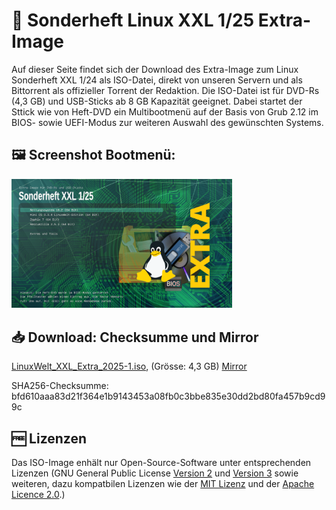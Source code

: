 # 💽 Sonderheft Linux XXL 1/25 Extra-Image

Auf dieser Seite findet sich der Download des Extra-Image zum Linux Sonderheft XXL 1/24 als ISO-Datei, direkt von unseren Servern und als Bittorrent als offizieller Torrent der Redaktion. Die ISO-Datei ist für DVD-Rs (4,3 GB) und USB-Sticks ab 8 GB Kapazität geeignet. Dabei startet der Sttick wie von Heft-DVD ein Multibootmenü auf der Basis von Grub 2.12 im BIOS- sowie UEFI-Modus zur weiteren Auswahl des gewünschten Systems.

## 🖼️ Screenshot Bootmenü:
<img src="https://raw.githubusercontent.com/LinuxWelt/LinuxWelt/main/docs/images/LinuxWelt_XXL_2025-1-Extra_menu.png" width="70%">


## 📥 Download: Checksumme und Mirror

[LinuxWelt_XXL_Extra_2025-1.iso](https://torrent.code2decode.com/LinuxWelt_XXL_Extra_2025-1/LinuxWelt_XXL_Extra_2025-1.iso), (Grösse: 4,3 GB)
[Mirror](https://torrent4.code2decode.com/LinuxWelt_XXL_Extra_2025-1/LinuxWelt_XXL_Extra_2025-1.iso)

SHA256-Checksumme: bfd610aaa83d21f364e1b9143453a08fb0c3bbe835e30dd2bd80fa457b9cd99c

## 🆓 Lizenzen
Das ISO-Image enhält nur Open-Source-Software unter entsprechenden Lizenzen (GNU General Public License [Version 2](https://www.gnu.org/licenses/old-licenses/gpl-2.0.en.html) und [Version 3](https://www.gnu.org/licenses/gpl-3.0.en.html) sowie weiteren, dazu kompatbilen Lizenzen wie der [MIT Lizenz](https://opensource.org/licenses/MIT) und der [Apache Licence 2.0](https://www.apache.org/licenses/LICENSE-2.0).) 
